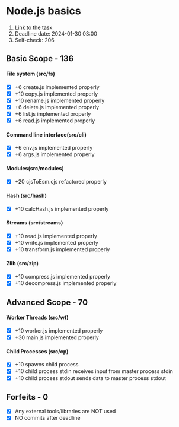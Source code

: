 # Node.js basics

1) [Link to the task ](https://github.com/AlreadyBored/nodejs-assignments/blob/main/assignments/nodejs-basics/assignment.md)
2) Deadline date: 2024-01-30 03:00
3) Self-check: 206
## Basic Scope - 136

#### File system (src/fs)
- [x] +6 create.js implemented properly
- [x] +10 copy.js implemented properly
- [x] +10 rename.js implemented properly
- [x] +6 delete.js implemented properly
- [x] +6 list.js implemented properly
- [x] +6 read.js implemented properly
#### Command line interface(src/cli)
- [x] +6 env.js implemented properly
- [x] +6 args.js implemented properly
#### Modules(src/modules)
- [x] +20 cjsToEsm.cjs refactored properly
#### Hash (src/hash)
- [x] +10 calcHash.js implemented properly
#### Streams (src/streams)
- [x] +10 read.js implemented properly
- [x] +10 write.js implemented properly
- [x] +10 transform.js implemented properly
#### Zlib (src/zip)
- [x] +10 compress.js implemented properly
- [x] +10 decompress.js implemented properly
## Advanced Scope - 70
#### Worker Threads (src/wt)
- [x] +10 worker.js implemented properly
- [x] +30 main.js implemented properly
#### Child Processes (src/cp)
- [x] +10 spawns child process
- [x] +10 child process stdin receives input from master process stdin
- [x] +10 child process stdout sends data to master process stdout
## Forfeits - 0
- [x] Any external tools/libraries are NOT used
- [x] NO commits after deadline
